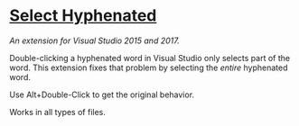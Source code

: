 # [Select Hyphenated](https://visualstudiogallery.msdn.microsoft.com/335a98ba-7983-4d76-9761-210bce8095bb)
_An extension for Visual Studio 2015 and 2017._

Double-clicking a hyphenated word in Visual Studio only selects part of the word.
This extension fixes that problem by selecting the _entire_ hyphenated word.

Use Alt+Double-Click to get the original behavior.

Works in all types of files.
